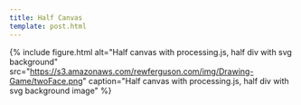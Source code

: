 ```yaml
---
title: Half Canvas
template: post.html
---
```

{% include figure.html alt="Half canvas with processing.js, half div with svg background" src="https://s3.amazonaws.com/rewferguson.com/img/Drawing-Game/twoFace.png" caption="Half canvas with processing.js, half div with svg background image" %}

